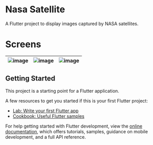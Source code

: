 # Nasa Satellite

A Flutter project to display images captured by NASA satellites.


# Screens
| ![image](https://github.com/HenriqueMachine/NasaSatellite/assets/33548733/5a6e0106-8987-4053-9060-48aa10c8e882) | ![image](https://github.com/HenriqueMachine/NasaSatellite/assets/33548733/138c327f-2767-4e67-87b1-4b26c910616e) | ![image](https://github.com/HenriqueMachine/NasaSatellite/assets/33548733/babfa55d-08bc-4458-ba9c-f0be271c657a) |
|---|---|---|




## Getting Started

This project is a starting point for a Flutter application.

A few resources to get you started if this is your first Flutter project:

- [Lab: Write your first Flutter app](https://docs.flutter.dev/get-started/codelab)
- [Cookbook: Useful Flutter samples](https://docs.flutter.dev/cookbook)

For help getting started with Flutter development, view the
[online documentation](https://docs.flutter.dev/), which offers tutorials,
samples, guidance on mobile development, and a full API reference.
